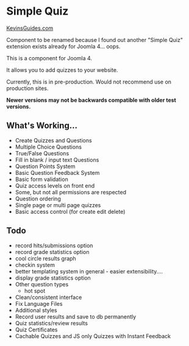 # Simple Quiz
[KevinsGuides.com](https://kevinsguides.com)

Component to be renamed because I found out another "Simple Quiz" extension exists already for Joomla 4... oops.

This is a component for Joomla 4.

It allows you to add quizzes to your website.

Currently, this is in pre-production. Would not recommend use on production sites.

**Newer versions may not be backwards compatible with older test versions.**

## What's Working...
* Create Quizzes and Questions
* Multiple Choice Questions
* True/False Questions
* Fill in blank / input text Questions
* Question Points System
* Basic Question Feedback System
* Basic form validation
* Quiz access levels on front end
* Some, but not all permissions are respected
* Question ordering
* Single page or multi page quizzes
* Basic access control (for create edit delete)

## Todo
* record hits/submissions option
* record grade statistics option
* cool circle results graph
* checkin system
* better templating system in general - easier extensibility....
* display grade statistics option
* Other question types
    * hot spot
* Clean/consistent interface
* Fix Language Files
* Additional styles
* Record user results and save to db permanently
* Quiz statistics/review results
* Quiz Certificates
* Cachable Quizzes and JS only Quizzes with Instant Feedback
